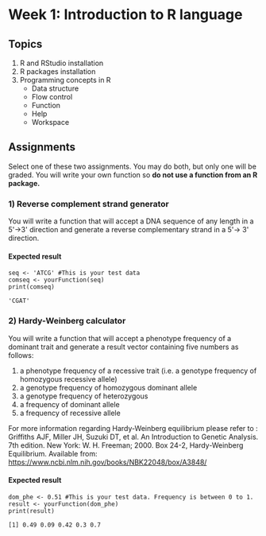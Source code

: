 # Week 1: Introduction to R language
## Topics
1. R and RStudio installation
2. R packages installation
3. Programming concepts in R
    - Data structure
    - Flow control
    - Function
    - Help
    - Workspace

## Assignments
Select one of these two assignments. You may do both, but only one will be graded. You will write your own function so <b>do not use a function from an R package.</b>

### 1) Reverse complement strand generator
You will write a function that will accept a DNA sequence of any length in a 5'->3' direction and generate a reverse complementary strand in a 5'-> 3' direction.

#### Expected result

```
seq <- 'ATCG' #This is your test data
comseq <- yourFunction(seq)
print(comseq)

'CGAT'
```

### 2) Hardy-Weinberg calculator
You will write a function that will accept a phenotype frequency of a dominant trait and generate a result vector containing five numbers as follows:
1. a phenotype frequency of a recessive trait (i.e. a genotype frequency of homozygous recessive allele)
2. a genotype frequency of homozygous dominant allele
3. a genotype frequency of heterozygous
4. a frequency of dominant allele
5. a frequency of recessive allele

For more information regarding Hardy-Weinberg equilibrium please refer to :
Griffiths AJF, Miller JH, Suzuki DT, et al. An Introduction to Genetic Analysis. 7th edition. New York: W. H. Freeman; 2000. Box 24-2, Hardy-Weinberg Equilibrium. Available from: https://www.ncbi.nlm.nih.gov/books/NBK22048/box/A3848/


#### Expected result
```
dom_phe <- 0.51 #This is your test data. Frequency is between 0 to 1.
result <- yourFunction(dom_phe)
print(result)

[1] 0.49 0.09 0.42 0.3 0.7
```

